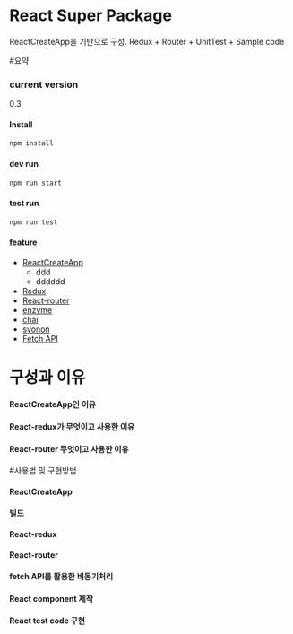 React Super Package
============
ReactCreateApp을 기반으로 구성.
Redux + Router + UnitTest + Sample code

#요약
### current version
0.3

#### Install
```sh
npm install
```

#### dev run
```sh
npm run start

```
#### test run
```sh
npm run test
```

#### feature
- [ReactCreateApp](https://github.com/facebookincubator/create-react-app)
  - ddd
  - dddddd
- [Redux](https://github.com/reactjs/redux)
- [React-router](https://github.com/ReactTraining/react-router)
- [enzyme]()
- [chai]()
- [syonon]()
- [Fetch API]()

# 구성과 이유
#### ReactCreateApp인 이유

#### React-redux가 무엇이고 사용한 이유

#### React-router 무엇이고 사용한 이유


#사용법 및 구현방법 
#### ReactCreateApp

#### 빌드

#### React-redux

#### React-router 

#### fetch API를 활용한 비동기처리

#### React component 제작

#### React test code 구현


